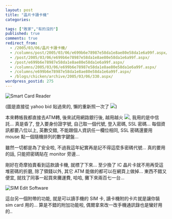 ```yaml
---
layout: post
title: "晶片卡讀卡機"
categories:

tags: ["敗家","有的沒的"]
published: true
comments: true
redirect_from:
  - /2005/03/06/晶片卡讀卡機/
  - /columns/post/2005/03/06/e699b6e78987e58da1e8ae80e58da1e6a99f.aspx/
  - /post/2005/03/06/e699b6e78987e58da1e8ae80e58da1e6a99f.aspx/
  - /post/e699b6e78987e58da1e8ae80e58da1e6a99f.aspx/
  - /columns/2005/03/06/e699b6e78987e58da1e8ae80e58da1e6a99f.aspx/
  - /columns/e699b6e78987e58da1e8ae80e58da1e6a99f.aspx/
  - /blogs/chicken/archive/2005/03/06/330.aspx/
wordpress_postid: 275
---
```


![Smart Card Reader](/wp-content/be-files/smartcardreader.jpg)

(圖是直接從 yahoo bid 貼過來的, 懶的重新照一次了 ![](/Emoticons/shades_smile.gif))

本來轉帳我都直接去ATM轉, 後來試用網路銀行後, 越用越火 ![](/Emoticons/angry_smile.gif), 我用的是中信託... 真是昏了, 登入要身份證字號, 自己取一個代號, 登入密碼, SSL 密碼... 每個資訊都要八位以上, 英數交錯, 不能跟個人資訊任一欄位相同, SSL 密碼還要用 mouse 點一個隨機排列的數字鍵盤...

雖然一切都是為了安全啦, 不過我這年紀實再是記不得這麼多密碼代號... 真的要用的話, 只能把密碼貼在 monitor 旁邊...

<!--more-->

剛好在奇摩拍賣看到這款讀卡機, 就標了下來... 至少換了 IC 晶片卡就不用再受這堆密碼的折磨, 除了領錢以外, 其它 ATM 能做的都可以在網頁上做掉... 東西不錯又便宜, 就找了同事一起買來攤運費, 哈哈, 攤下來兩百七一台...

![SIM Edit Software](/wp-content/be-files/simedit.jpg)

這台另一個附帶的功能, 就是可以讀手機的 SIM 卡, 讀卡機附的卡片就是讓你裝 sim card 用的... 算是不錯的附加功能啦, 偶爾拿來改一改手機通訊錄也是蠻好用的..
